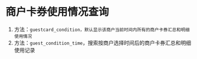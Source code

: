 # 商户卡券使用情况查询

1. 方法：`guestcard_condition，默认显示该商户当前时间内所有的商户卡券汇总和明细使用情况`
2. 方法：`guest_condition_time`，搜索按商户选择时间后的商户卡券汇总和明细使用记录